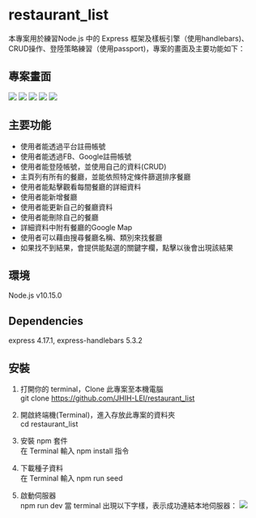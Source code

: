 # restaurant_list
本專案用於練習Node.js 中的 Express 框架及樣板引擎（使用handlebars)、CRUD操作、登陸策略練習（使用passport)，專案的畫面及主要功能如下：
## 專案畫面
![](https://i.imgur.com/XqqW98N.png)
![](https://i.imgur.com/fWoyoIW.jpg)
![](https://i.imgur.com/Aun9vOT.jpg)
![](https://i.imgur.com/IKG68sf.png)
![](https://i.imgur.com/RhC7SON.jpg)

## 主要功能

*  使用者能透過平台註冊帳號
*  使用者能透過FB、Google註冊帳號
*  使用者能登陸帳號，並使用自己的資料(CRUD)
* 主頁列有所有的餐廳，並能依照特定條件篩選排序餐廳
* 使用者能點擊觀看每間餐廳的詳細資料
* 使用者能新增餐廳
* 使用者能更新自己的餐廳資料
* 使用者能刪除自己的餐廳
* 詳細資料中附有餐廳的Google Map
* 使用者可以藉由搜尋餐廳名稱、類別來找餐廳
* 如果找不到結果，會提供能點選的關鍵字欄，點擊以後會出現該結果

## 環境
Node.js v10.15.0

## Dependencies
express 4.17.1,
express-handlebars 5.3.2

## 安裝
1. 打開你的 terminal，Clone 此專案至本機電腦
<br>git clone https://github.com/JHIH-LEI/restaurant_list

2. 開啟終端機(Terminal)，進入存放此專案的資料夾
<br>cd restaurant_list

3. 安裝 npm 套件
<br>在 Terminal 輸入 npm install 指令

4. 下載種子資料
<br>在 Terminal 輸入 npm run seed

5. 啟動伺服器
<br>npm run dev
當 terminal 出現以下字樣，表示成功連結本地伺服器：
![](https://i.imgur.com/oEWjxMI.png)


